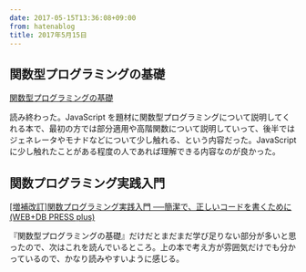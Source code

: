 ```yaml
---
date: 2017-05-15T13:36:08+09:00
from: hatenablog
title: 2017年5月15日
---
```

## 関数型プログラミングの基礎

[関数型プログラミングの基礎](http://www.amazon.co.jp/exec/obidos/ASIN/B01MQG41Y0/r7kamura07-22/)

読み終わった。JavaScript を題材に関数型プログラミングについて説明してくれる本で、最初の方では部分適用や高階関数について説明していって、後半ではジェネレータやモナドなどについて少し触れる、という内容だった。JavaScript に少し触れたことがある程度の人であれば理解できる内容なのが良かった。

## 関数プログラミング実践入門

[[増補改訂]関数プログラミング実践入門 ──簡潔で、正しいコードを書くために (WEB+DB PRESS plus)](http://www.amazon.co.jp/exec/obidos/ASIN/4774183903/r7kamura07-22/)

『関数型プログラミングの基礎』だけだとまだまだ学び足りない部分が多いと思ったので、次はこれを読んでいるところ。上の本で考え方が雰囲気だけでも分かっているので、かなり読みやすいように感じる。

